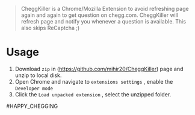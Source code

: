 
>CheggKiller is a Chrome/Mozilla Extension to avoid refreshing page again and again to get question on chegg.com. CheggKiller will refresh page and notify you whenever a question is available. This also skips ReCaptcha ;)



# Usage

1. Download `zip` in (https://github.com/mihir20/CheggKiller) page and unzip to local disk.
2. Open Chrome and navigate to `extensions settings` , enable the `Developer mode`
3. Click the `Load unpacked extension` , select the unzipped folder.

#HAPPY_CHEGGING
